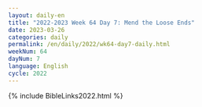 ```yaml
---
layout: daily-en
title: "2022-2023 Week 64 Day 7: Mend the Loose Ends"
date: 2023-03-26
categories: daily
permalink: /en/daily/2022/wk64-day7-daily.html
weekNum: 64
dayNum: 7
language: English
cycle: 2022
---
```

{% include BibleLinks2022.html %} 
